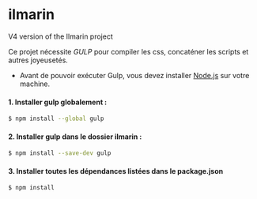 # ilmarin
V4 version of the Ilmarin project

Ce projet nécessite *GULP* pour compiler les css, concaténer les scripts et autres joyeusetés.

* Avant de pouvoir exécuter Gulp, vous devez installer [Node.js](https://nodejs.org/) sur votre machine.

#### 1. Installer gulp globalement :

```sh
$ npm install --global gulp
```

#### 2. Installer gulp dans le dossier ilmarin :

```sh
$ npm install --save-dev gulp
```

#### 3. Installer toutes les dépendances listées dans le package.json
```sh
$ npm install
```